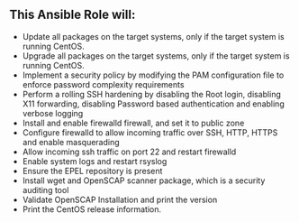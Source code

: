 ## This Ansible Role will:

-    Update all packages on the target systems, only if the target system is running CentOS.
-    Upgrade all packages on the target systems, only if the target system is running CentOS.
-    Implement a security policy by modifying the PAM configuration file to enforce password complexity requirements
-    Perform a rolling SSH hardening by disabling the Root login, disabling X11 forwarding, disabling Password based authentication and enabling verbose logging
-    Install and enable firewalld firewall, and set it to public zone
-    Configure firewalld to allow incoming traffic over SSH, HTTP, HTTPS and enable masquerading
-    Allow incoming ssh traffic on port 22 and restart firewalld
-    Enable system logs and restart rsyslog
-    Ensure the EPEL repository is present
-    Install wget and OpenSCAP scanner package, which is a security auditing tool
-    Validate OpenSCAP Installation and print the version
-    Print the CentOS release information.